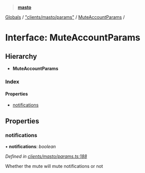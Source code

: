 > **[masto](../README.md)**

[Globals](../globals.md) / ["clients/masto/params"](../modules/_clients_masto_params_.md) / [MuteAccountParams](_clients_masto_params_.muteaccountparams.md) /

# Interface: MuteAccountParams

## Hierarchy

* **MuteAccountParams**

### Index

#### Properties

* [notifications](_clients_masto_params_.muteaccountparams.md#notifications)

## Properties

###  notifications

• **notifications**: *boolean*

*Defined in [clients/masto/params.ts:188](https://github.com/neet/masto.js/blob/aaa534e/src/clients/masto/params.ts#L188)*

Whether the mute will mute notifications or not